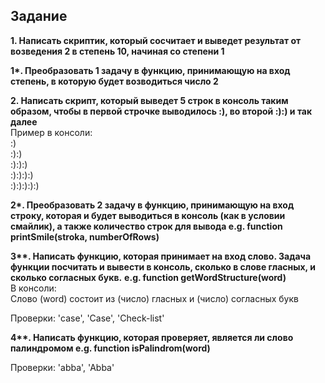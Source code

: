 ## Задание ##

**1. Написать скриптик, который сосчитает и выведет результат от возведения 2 в степень 10, начиная со степени 1**  

**1\*. Преобразовать 1 задачу в функцию, принимающую на вход степень, в которую будет возводиться число 2**  

**2. Написать скрипт, который выведет 5 строк в консоль таким образом, чтобы в первой строчке выводилось :), во второй :):) и так далее**  
Пример в консоли:  
:)  
:):)  
:):):)  
:):):):)  
:):):):):)  

**2\*. Преобразовать 2 задачу в функцию, принимающую на вход строку, которая и будет выводиться в консоль (как в условии смайлик), а также количество строк для вывода 
e.g. function printSmile(stroka, numberOfRows)**  

**3\**.  Написать функцию, которая принимает на вход слово. Задача функции посчитать и вывести в консоль, сколько в слове гласных, и сколько согласных букв.**
**e.g. function getWordStructure(word)**  
В консоли:  
Слово (word) состоит из  (число) гласных и (число) согласных букв  

Проверки: 'case', 'Case', 'Check-list'

**4\**. Написать функцию, которая проверяет, является ли слово палиндромом
e.g. function isPalindrom(word)**  

Проверки: 'abba', 'Abba'
